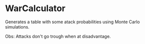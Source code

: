 # WarCalculator

Generates a table with some atack probabilities using Monte Carlo simulations. 

Obs: Attacks don't go trough when at disadvantage.
